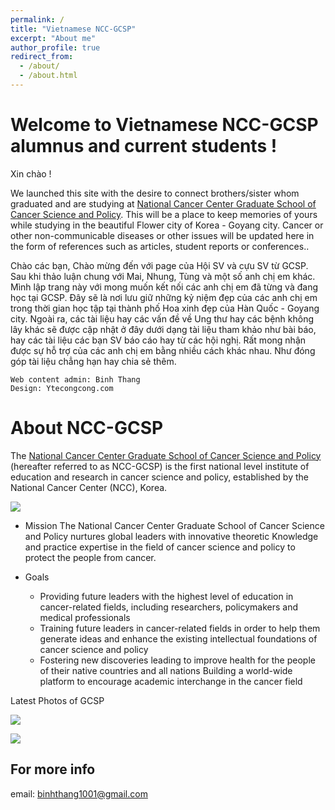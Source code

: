```yaml
---
permalink: /
title: "Vietnamese NCC-GCSP"
excerpt: "About me"
author_profile: true
redirect_from: 
  - /about/
  - /about.html
---
```

Welcome to Vietnamese NCC-GCSP alumnus and current students !
======

Xin chào !

We launched this site with the desire to connect brothers/sister whom graduated and are studying at [National Cancer Center Graduate School of Cancer Science and Policy](http://www.ncc-gcsp.ac.kr/). This will be a place to keep memories of yours while studying in the beautiful Flower city of Korea - Goyang city.
Cancer or other non-communicable diseases or other issues will be updated here in the form of references such as articles, student reports or conferences..



Chào các bạn,
Chào mừng đến với page của Hội SV và cựu SV từ GCSP. 
Sau khi thảo luận chung với Mai, Nhung, Tùng và một số anh chị em khác. Mình lập trang này với mong muốn kết nối các anh chị em đã từng và đang học tại GCSP. Đây sẽ là nơi lưu giữ những kỷ niệm đẹp của các anh chị em trong thời gian học tập tại thành phố Hoa xinh đẹp của Hàn Quốc - Goyang city. 
Ngoài ra, các tài liệu hay các vấn đề về Ung thư hay các bệnh không lây khác sẽ được cập nhật ở đây dưới dạng tài liệu tham khảo như bài báo, hay các tài liệu các bạn SV báo cáo hay từ các hội nghị.
Rất mong nhận được sự hỗ trợ của các anh chị em bằng nhiều cách khác nhau. Như đóng góp tài liệu chẳng hạn hay chia sẻ thêm.



    Web content admin: Binh Thang
    Design: Ytecongcong.com



About NCC-GCSP
======
The [National Cancer Center Graduate School of Cancer Science and Policy](http://www.ncc-gcsp.ac.kr/) (hereafter referred to as NCC-GCSP) is the first national level institute of education and research in cancer science and policy, established by the National Cancer Center (NCC), Korea. 

![](http://www.ncc-gcsp.ac.kr/eng/img/main/main_visual_2.jpg)

* Mission
The National Cancer Center Graduate School of Cancer Science and Policy nurtures global leaders with innovative theoretic Knowledge and practice expertise in the field of cancer science and policy to protect the people from cancer.

* Goals
    *   Providing future leaders with the highest level of education in cancer-related fields, including researchers, policymakers and medical professionals
    *   Training future leaders in cancer-related fields in order to help them generate ideas and enhance the existing intellectual foundations of cancer science and policy
    *   Fostering new discoveries leading to improve health for the people of their native countries and all nations
Building a world-wide platform to encourage academic interchange in the cancer field


Latest Photos of GCSP

![](https://lh3.googleusercontent.com/pot1zUmLoGtz7WnqJQ_oJXKpvLNbWO_FyYUX1_PzR6T4PP6zlggDL8sRpi6U6NBIRaajkdw-DOPo2mKWo17Qxk_9ttUO6GJhbzc9isTQBciVFu52FimOfAVxiIhzO4y5fFZNrD5DEkwXQe0bXSL8ySFkMC9s8ec_GIf8h1vGNPI6BHMB-V2qe4CHmIxecglRUbQb0WnBgfLWRas17L84ypG3qpvEKqFZdli1LnoOL99mRzTTQjmznAgzWQdVzto7Kd1ZNL-jphCfCiR0Q8ZO9Py1omdyvQZ9PNPoV8Kg9dzZAqJ23jcT3cwoEnYb2IH2sygJUNeLrnLp3gz_qPVrs8PxXV3JEsUp7P05NGhAqFb_NZgZwemnL_UbDvGGSwdc0GDYDj6rElzGp4fWkt5L67r-j_jtw0gR-1AHRkkCS0XubD3us2mehZ3COAFvKk2LcOf_PgA_KEgVy3V5v_5i4pFZVD8fJjVTadUiwRPA-eXHdPYQ-WjGtqB9IPGPGmAZSypIKQGYQGhmdSQ9Mc5AcS18L5F-OI0ZxF646xO2nUkXpbI88JNp9HUN-w=s1357-w1357-h901-no)


![](https://lh3.googleusercontent.com/gDDYrgryQJUR5M_6NqkJuXjyTQLMcnQHSQQkW_zrWxJ2x7jnWc2RW1vEa-SXC_vINYuGM0tXDkhEBSMz_iHDqzzLBj-oXW6bpuANwDiIBA7pBTvL2C_1uVCfQaphfQtC3EdNBytBpklyyRGlxedHkby2WMFbvK0iI00BW3NpDQZuO1dX9zWoUJoNvmeF_1Ze1Gl2H_LpnbgRMdEFUAkNYoleRS9HR-db2MtVbHPPEMVtfVVc9wnalMWLG_d_DSh1iXIgGvDsMxv0f4hksxMlbdWJHA8p9g8_agRNPF12UsWotwsZFNnf-mrGsklzw3gsneWrm_NKNWyu2d4w0rqeYwVNPd_aj5htGptR68GRLKLCfkCF-hTlFin_wrwTa3nZ7zBHiLfuPjdHF5cVlfzZqDScMlxGxdVADGbABFJpZXSUAuSANxBXWv7mXJTbbF0hbjt7SUr1C8-yidYCDEKmCyQGFqgKQjQCmJsnlRkbCs23zn4alQullkWy0G2C2ljrSJIN7P4rLsFA-Y44VbIG2WdF4GqaJ48Suz2U_CFTzb2fTDU_f-iPZn2p1HAuuC0FnFAdktv0AxewAaXbnH0f-TFMTMIVaIrgMBOyPPc=w1357-h901-no)








For more info
------
email: binhthang1001@gmail.com


